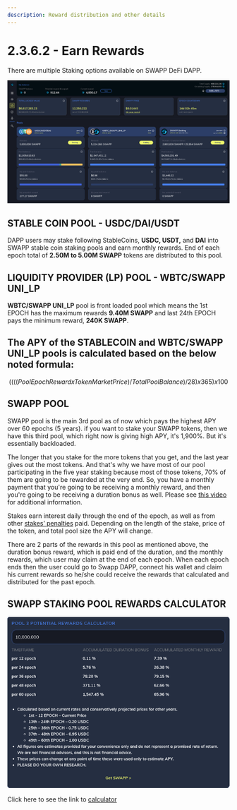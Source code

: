```yaml
---
description: Reward distribution and other details
---
```


# 2.3.6.2 - Earn Rewards

There are multiple Staking options available on SWAPP DeFi DAPP.

![SWAPP DEFI DAPP VIEW](../../../.gitbook/assets/screen-shot-2021-09-26-at-3.14.55-pm.png)

## STABLE COIN POOL - USDC/DAI/USDT

DAPP users may stake following StableCoins, **USDC, USDT,** and **DAI** into SWAPP stable coin staking pools and earn monthly rewards. End of each epoch total of **2.50M to 5.00M SWAPP** tokens are distributed to this pool.

## LIQUIDITY PROVIDER (LP) POOL - WBTC/SWAPP UNI\_LP

**WBTC/SWAPP UNI\_LP** pool is front loaded pool which means the 1st EPOCH has the maximum rewards **9.40M SWAPP** and last 24th EPOCH pays the minimum reward, **240K SWAPP**.

## The APY of the STABLECOIN and  WBTC/SWAPP UNI\_LP pools is calculated based on the below noted formula:

$$
((((Pool Epoch Reward x Token Market Price)/Total Pool Balance)/28)x365)x100
$$

## SWAPP POOL

SWAPP pool is the main 3rd pool as of now which pays the highest APY over 60 epochs (5 years). if you want to stake your SWAPP tokens, then we have this third pool, which right now is giving high APY, it's 1,900%. But it's essentially backloaded.

The longer that you stake for the more tokens that you get, and the last year gives out the most tokens. And that's why we have most of our pool participating in the five year staking because most of those tokens, 70% of them are going to be rewarded at the very end. So, you have a monthly payment that you're going to be receiving a monthly reward, and then you're going to be receiving a duration bonus as well. Please see [this video](https://vimeo.com/587617636) for additional information.

Stakes earn interest daily through the end of the epoch, as well as from other [stakes’ penalties](./) paid. Depending on the length of the stake, price of the token, and total pool size the APY will change.

There are 2 parts of the rewards in this pool as mentioned above, the duration bonus reward, which is paid end of the duration, and the monthly rewards, which user may claim at the end of each epoch. When each epoch ends then the user could go to Swapp DAPP, connect his wallet and claim his current rewards so he/she could receive the rewards that calculated and distributed for the past epoch.

## SWAPP STAKING POOL REWARDS CALCULATOR

![SWAPP STAKING POOL REWARDS CALCULATOR](../../../.gitbook/assets/screen-shot-2021-09-26-at-4.51.38-pm.png)

Click here to see the link to [calculator ](https://swapp-dev.hubio.dev/widgets/calculator)
